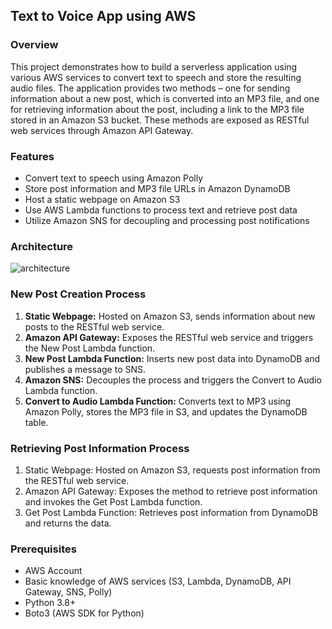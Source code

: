 ## Text to Voice App using AWS

### Overview

This project demonstrates how to build a serverless application using various AWS services to convert text to speech and store the resulting audio files. The application provides two methods – one for sending information about a new post, which is converted into an MP3 file, and one for retrieving information about the post, including a link to the MP3 file stored in an Amazon S3 bucket. These methods are exposed as RESTful web services through Amazon API Gateway.

### Features
 - Convert text to speech using Amazon Polly
 - Store post information and MP3 file URLs in Amazon DynamoDB
 - Host a static webpage on Amazon S3
 - Use AWS Lambda functions to process text and retrieve post data
 - Utilize Amazon SNS for decoupling and processing post notifications

### Architecture

![architecture](https://github.com/ghwallis/aws-polly-texttospeech/assets/36977382/cb9000ca-d5e9-4a34-ad65-70fee983d0b7)

### New Post Creation Process


1. **Static Webpage:** Hosted on Amazon S3, sends information about new posts to the RESTful web service.
2. **Amazon API Gateway:** Exposes the RESTful web service and triggers the New Post Lambda function.
3. **New Post Lambda Function:** Inserts new post data into DynamoDB and publishes a message to SNS.
4. **Amazon SNS:** Decouples the process and triggers the Convert to Audio Lambda function.
5. **Convert to Audio Lambda Function:** Converts text to MP3 using Amazon Polly, stores the MP3 file in S3, and updates the DynamoDB table.



### Retrieving Post Information Process
1. Static Webpage: Hosted on Amazon S3, requests post information from the RESTful web service.
2. Amazon API Gateway: Exposes the method to retrieve post information and invokes the Get Post Lambda function.
3. Get Post Lambda Function: Retrieves post information from DynamoDB and returns the data.


### Prerequisites
 - AWS Account
 - Basic knowledge of AWS services (S3, Lambda, DynamoDB, API Gateway, SNS, Polly)
 - Python 3.8+
 - Boto3 (AWS SDK for Python)

